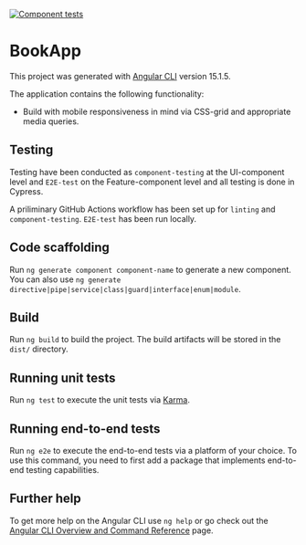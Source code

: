 [![Component tests](https://github.com/bjartejensen/book-app/actions/workflows/component-tests.yml/badge.svg)](https://github.com/bjartejensen/book-app/actions/workflows/component-tests.yml)

# BookApp

This project was generated with [Angular CLI](https://github.com/angular/angular-cli) version 15.1.5.

The application contains the following functionality:

- Build with mobile responsiveness in mind via CSS-grid and appropriate media queries.

## Testing

Testing have been conducted as `component-testing` at the UI-component level and `E2E-test` on the Feature-component level and all testing is done in Cypress.

A priliminary GitHub Actions workflow has been set up for `linting` and `component-testing`. `E2E-test` has been run locally.

## Code scaffolding

Run `ng generate component component-name` to generate a new component. You can also use `ng generate directive|pipe|service|class|guard|interface|enum|module`.

## Build

Run `ng build` to build the project. The build artifacts will be stored in the `dist/` directory.

## Running unit tests

Run `ng test` to execute the unit tests via [Karma](https://karma-runner.github.io).

## Running end-to-end tests

Run `ng e2e` to execute the end-to-end tests via a platform of your choice. To use this command, you need to first add a package that implements end-to-end testing capabilities.

## Further help

To get more help on the Angular CLI use `ng help` or go check out the [Angular CLI Overview and Command Reference](https://angular.io/cli) page.
